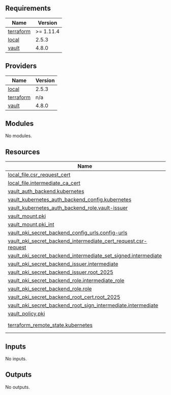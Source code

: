 <!-- BEGIN_TF_DOCS -->
## Requirements

| Name | Version |
|------|---------|
| <a name="requirement_terraform"></a> [terraform](#requirement\_terraform) | >= 1.11.4 |
| <a name="requirement_local"></a> [local](#requirement\_local) | 2.5.3 |
| <a name="requirement_vault"></a> [vault](#requirement\_vault) | 4.8.0 |

## Providers

| Name | Version |
|------|---------|
| <a name="provider_local"></a> [local](#provider\_local) | 2.5.3 |
| <a name="provider_terraform"></a> [terraform](#provider\_terraform) | n/a |
| <a name="provider_vault"></a> [vault](#provider\_vault) | 4.8.0 |

## Modules

No modules.

## Resources

| Name | Type |
|------|------|
| [local_file.csr_request_cert](https://registry.terraform.io/providers/hashicorp/local/2.5.3/docs/resources/file) | resource |
| [local_file.intermediate_ca_cert](https://registry.terraform.io/providers/hashicorp/local/2.5.3/docs/resources/file) | resource |
| [vault_auth_backend.kubernetes](https://registry.terraform.io/providers/hashicorp/vault/4.8.0/docs/resources/auth_backend) | resource |
| [vault_kubernetes_auth_backend_config.kubernetes](https://registry.terraform.io/providers/hashicorp/vault/4.8.0/docs/resources/kubernetes_auth_backend_config) | resource |
| [vault_kubernetes_auth_backend_role.vault-issuer](https://registry.terraform.io/providers/hashicorp/vault/4.8.0/docs/resources/kubernetes_auth_backend_role) | resource |
| [vault_mount.pki](https://registry.terraform.io/providers/hashicorp/vault/4.8.0/docs/resources/mount) | resource |
| [vault_mount.pki_int](https://registry.terraform.io/providers/hashicorp/vault/4.8.0/docs/resources/mount) | resource |
| [vault_pki_secret_backend_config_urls.config-urls](https://registry.terraform.io/providers/hashicorp/vault/4.8.0/docs/resources/pki_secret_backend_config_urls) | resource |
| [vault_pki_secret_backend_intermediate_cert_request.csr-request](https://registry.terraform.io/providers/hashicorp/vault/4.8.0/docs/resources/pki_secret_backend_intermediate_cert_request) | resource |
| [vault_pki_secret_backend_intermediate_set_signed.intermediate](https://registry.terraform.io/providers/hashicorp/vault/4.8.0/docs/resources/pki_secret_backend_intermediate_set_signed) | resource |
| [vault_pki_secret_backend_issuer.intermediate](https://registry.terraform.io/providers/hashicorp/vault/4.8.0/docs/resources/pki_secret_backend_issuer) | resource |
| [vault_pki_secret_backend_issuer.root_2025](https://registry.terraform.io/providers/hashicorp/vault/4.8.0/docs/resources/pki_secret_backend_issuer) | resource |
| [vault_pki_secret_backend_role.intermediate_role](https://registry.terraform.io/providers/hashicorp/vault/4.8.0/docs/resources/pki_secret_backend_role) | resource |
| [vault_pki_secret_backend_role.role](https://registry.terraform.io/providers/hashicorp/vault/4.8.0/docs/resources/pki_secret_backend_role) | resource |
| [vault_pki_secret_backend_root_cert.root_2025](https://registry.terraform.io/providers/hashicorp/vault/4.8.0/docs/resources/pki_secret_backend_root_cert) | resource |
| [vault_pki_secret_backend_root_sign_intermediate.intermediate](https://registry.terraform.io/providers/hashicorp/vault/4.8.0/docs/resources/pki_secret_backend_root_sign_intermediate) | resource |
| [vault_policy.pki](https://registry.terraform.io/providers/hashicorp/vault/4.8.0/docs/resources/policy) | resource |
| [terraform_remote_state.kubernetes](https://registry.terraform.io/providers/hashicorp/terraform/latest/docs/data-sources/remote_state) | data source |

## Inputs

No inputs.

## Outputs

No outputs.
<!-- END_TF_DOCS -->